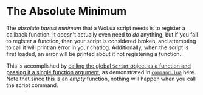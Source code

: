 # The Absolute Minimum

The _absolute barest minimum_ that a WoLua script needs is to register a callback function. It doesn't actually even need to _do_ anything, but if you fail to register a function, then your script is considered broken, and attempting to call it will print an error in your chatlog. Additionally, when the script is first loaded, an error will be printed about it not registering a function.

This is accomplished by [calling the global `Script` object as a function and passing it a single function argument](https://github.com/VariableVixen/WoLua/blob/master/docs/README.md#script-callback-functions), as demonstrated in [`command.lua`](command.lua) here. Note that since this is an _empty_ function, nothing will happen when you call the script command.
